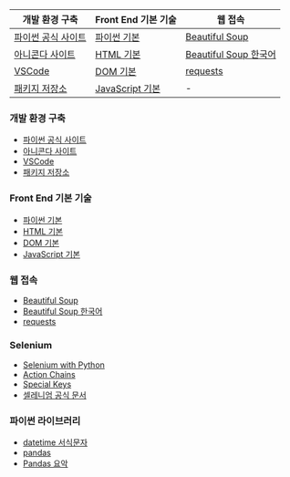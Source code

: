 | 개발 환경 구축 | Front End 기본 기술 | 웹 접속 |
|----------------|---------------------|---------|
| [파이썬 공식 사이트](https://www.python.org/) | [파이썬 기본](https://www.w3schools.com/python/default.asp) | [Beautiful Soup](https://www.crummy.com/software/BeautifulSoup/bs4/doc/index.html) |
| [아니콘다 사이트](https://anaconda.org/) | [HTML 기본](https://www.w3schools.com/html/) | [Beautiful Soup 한국어](https://www.crummy.com/software/BeautifulSoup/bs4/doc.ko/) |
| [VSCode](https://code.visualstudio.com/) | [DOM 기본](https://www.w3schools.com/js/js_htmldom.asp) | [requests](https://2.python-requests.org//en/master/) |
| [패키지 저장소](https://pypi.org/) | [JavaScript 기본](https://www.w3schools.com/js/default.asp) | - |




### 개발 환경 구축
* [파이썬 공식 사이트](https://www.python.org/)
* [아니콘다 사이트](https://anaconda.org/)
* [VSCode](https://code.visualstudio.com/)
* [패키지 저장소](https://pypi.org/)


### Front End 기본 기술
- [파이썬 기본](https://www.w3schools.com/python/default.asp)
- [HTML 기본](https://www.w3schools.com/html/)
- [DOM 기본](https://www.w3schools.com/js/js_htmldom.asp)
- [JavaScript 기본](https://www.w3schools.com/js/default.asp)


### 웹 접속
- [Beautiful Soup](https://www.crummy.com/software/BeautifulSoup/bs4/doc/index.html)
- [Beautiful Soup 한국어](https://www.crummy.com/software/BeautifulSoup/bs4/doc.ko/)
- [requests](https://2.python-requests.org//en/master/)

### Selenium
- [Selenium with Python](https://selenium-python.readthedocs.io/)  
- [Action Chains](https://selenium-python.readthedocs.io/api.html#module-selenium.webdriver.common.action_chains)
- [Special Keys](https://selenium-python.readthedocs.io/api.html#module-selenium.webdriver.common.keys)
- [셀레니엄 공식 문서](https://www.selenium.dev/documentation/)



### 파이썬 라이브러리
- [datetime 서식문자](https://docs.python.org/3/library/datetime.html#strftime-and-strptime-format-codes)
- [pandas](https://pandas.pydata.org/pandas-docs/stable/)
- [Pandas 요악](https://github.com/pandas-dev/pandas/blob/master/doc/cheatsheet/Pandas_Cheat_Sheet.pdf)

